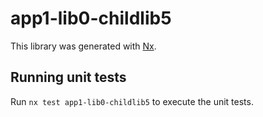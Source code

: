 # app1-lib0-childlib5

This library was generated with [Nx](https://nx.dev).

## Running unit tests

Run `nx test app1-lib0-childlib5` to execute the unit tests.
